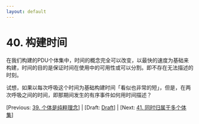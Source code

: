 ```yaml
---
layout: default
---
```

# 40. 构建时间

在我们构建的PDU个体集中，时间的概念完全可以改变，以最快的速度为基础来构建，时间的目的是保证时间在使用中的可用性或可以分割。即不存在无法描述的时刻。

试想，如果以每次呼吸这个时间为基础构建时间「看似也非常的短」，但是，在两次呼吸之间的时间，即那期间发生的有序事件如何用时间描述？

[Previous: [39. 个体是纯粹理念](39.md)] | [Draft: [Draft](../Draft.md)] | [Next: [41. 同时归属于多个体集](41.md)]